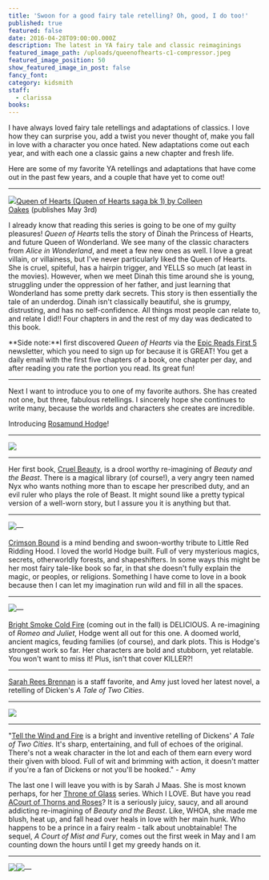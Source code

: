 ```yaml
---
title: 'Swoon for a good fairy tale retelling? Oh, good, I do too!'
published: true
featured: false
date: 2016-04-28T09:00:00.000Z
description: The latest in YA fairy tale and classic reimaginings
featured_image_path: /uploads/queenofhearts-c1-compressor.jpeg
featured_image_position: 50
show_featured_image_in_post: false
fancy_font:
category: kidsmith
staff:
  - clarissa
books:
---
```



I have always loved fairy tale retellings and adaptations of classics. I love how they can surprise you, add a twist you never thought of, make you fall in love with a character you once hated. New adaptations come out each year, and with each one a classic gains a new chapter and fresh life.

Here are some of my favorite YA retellings and adaptations that have come out in the past few years, and a couple that have yet to come out!

---

![](/uploads/versions/queen-of-hearts---x----264-400x---.jpg)[Queen of Hearts (Queen of Hearts saga bk 1) by Colleen Oakes](http://www.brooklinebooksmith-shop.com/book/9780062409720) (publishes May 3rd)

I already know that reading this series is going to be one of my guilty pleasures! *Queen of Hearts* tells the story of Dinah the Princess of Hearts, and future Queen of Wonderland. We see many of the classic characters from *Alice in Wonderland*, and meet a few new ones as well. I love a great villain, or villainess, but I've never particularly liked the Queen of Hearts. She is cruel, spiteful, has a hairpin trigger, and YELLS so much (at least in the movies). However, when we meet Dinah this time around she is young, struggling under the oppression of her father, and just learning that Wonderland has some pretty dark secrets. This story is then essentially the tale of an underdog. Dinah isn't classically beautiful, she is grumpy, distrusting, and has no self-confidence. All things most people can relate to, and relate I did!! Four chapters in and the rest of my day was dedicated to this book.

**Side note:**I first discovered *Queen of Hearts* via the [Epic Reads First 5](http://www.epicreads.com/first5/) newsletter, which you need to sign up for because it is GREAT! You get a daily email with the first five chapters of a book, one chapter per day, and after reading you rate the portion you read. Its great fun!

---

Next I want to introduce you to one of my favorite authors. She has created not one, but three, fabulous retellings. I sincerely hope she continues to write many, because the worlds and characters she creates are incredible.

Introducing [Rosamund Hodge](http://www.rosamundhodge.net/)!

---

![](/uploads/versions/9780062224743---x----266-400x---.jpg)

---

Her first book, [Cruel Beauty](http://www.brooklinebooksmith-shop.com/book/9780062224743), is a drool worthy re-imagining of *Beauty and the Beast*. There is a magical library (of course!), a very angry teen named Nyx who wants nothing more than to escape her prescribed duty, and an evil ruler who plays the role of Beast. It might sound like a pretty typical version of a well-worn story, but I assure you it is anything but that.

---

![](/uploads/versions/crimsonbound---x----265-400x---.jpg)—

[Crimson Bound](http://www.brooklinebooksmith-shop.com/book/9780062224767) is a mind bending and swoon-worthy tribute to Little Red Ridding Hood. I loved the world Hodge built. Full of very mysterious magics, secrets, otherworldly forests, and shapeshifters. In some ways this might be her most fairy tale-like book so far, in that she doesn't fully explain the magic, or peoples, or religions. Something I have come to love in a book because then I can let my imagination run wild and fill in all the spaces.

---

![](/uploads/versions/brightsmokecoldfire---x----264-400x---.jpg)—

[Bright Smoke C](http://www.brooklinebooksmith-shop.com/book/9780062369413)[old Fire](http://www.brooklinebooksmith-shop.com/search/site/bright%2520smoke%2520cold%2520fire) (coming out in the fall) is DELICIOUS. A re-imagining of *Romeo and Juliet*, Hodge went all out for this one. A doomed world, ancient magics, feuding families (of course), and dark plots. This is Hodge's strongest work so far. Her characters are bold and stubborn, yet relatable. You won't want to miss it! Plus, isn't that cover KILLER?!

---

[Sarah Rees Brennan](http://www.brooklinebooksmith-shop.com/search/author/%22Brennan%2C%20Sarah%20Rees%22) is a staff favorite, and Amy just loved her latest novel, a retelling of Dicken's *A* *Tale of Two Cities*.

---

![](/uploads/versions/tellthewindandfire---x----265-400x---.jpg)

---

"[Tell the Wind and Fire](http://www.brooklinebooksmith-shop.com/book/9780544318175) is a bright and inventive retelling of Dickens' *A Tale of Two Cities*. It's sharp, entertaining, and full of echoes of the original. There's not a weak character in the lot and each of them earn every word their given with blood. Full of wit and brimming with action, it doesn't matter if you're a fan of Dickens or not you'll be hooked." - Amy

The last one I will leave you with is by Sarah J Maas. She is most known perhaps, for her [Throne of Glass](http://www.brooklinebooksmith-shop.com/book/9781619630345) series. Which I LOVE. But have you read [A](__notset__)[Court of Thorns and Roses](http://www.brooklinebooksmith-shop.com/book/9781619635180)? It is a seriously juicy, saucy, and all around addicting re-imagining of *Beauty and the Beast*. Like, WHOA, she made me blush, heat up, and fall head over heals in love with her main hunk. Who happens to be a prince in a fairy realm - talk about unobtainable! The sequel, *A Court of Mist and Fury*, comes out the first week in May and I am counting down the hours until I get my greedy hands on it.

---

![](/uploads/versions/courtofthornsandroses---x----267-400x---.jpg)![](/uploads/versions/courtofmistandfury---x----263-400x---.jpg)—